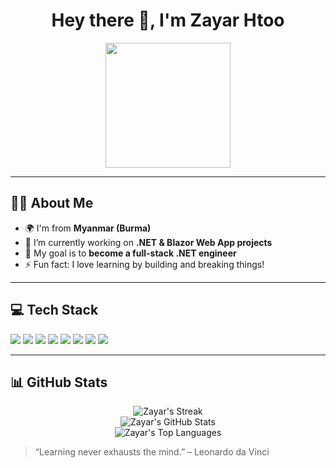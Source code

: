 <h1 align="center">Hey there 👋, I'm Zayar Htoo</h1>

<p align="center">
  <img src="https://media.giphy.com/media/v1.Y2lkPTc5MGI3NjExZGgwZ3R4N3B2aThjOHJmcXJ4MHhnMHhxM3R3ZnA2aG4yaThkYzVwYSZlcD12MV9naWZzX3NlYXJjaCZjdD1n/wg7OBpBu5L0y9X1mqA/giphy.gif" width="200"/>
</p>

---

## 👨‍💻 About Me

- 🌍 I'm from **Myanmar (Burma)**
- 💼 I’m currently working on **.NET & Blazor Web App projects**
- 🎯 My goal is to **become a full-stack .NET engineer**
- ⚡ Fun fact: I love learning by building and breaking things!

---

## 💻 Tech Stack

<p align="left">
  <img src="https://img.shields.io/badge/C%23-%23239120.svg?style=for-the-badge&logo=c-sharp&logoColor=white"/>
  <img src="https://img.shields.io/badge/.NET%20Core-512BD4.svg?style=for-the-badge&logo=dotnet&logoColor=white"/>
  <img src="https://img.shields.io/badge/Blazor-512BD4.svg?style=for-the-badge&logo=blazor&logoColor=white"/>
  <img src="https://img.shields.io/badge/SQL%20Server-CC2927.svg?style=for-the-badge&logo=microsoft-sql-server&logoColor=white"/>
  <img src="https://img.shields.io/badge/JavaScript-F7DF1E.svg?style=for-the-badge&logo=javascript&logoColor=black"/>
  <img src="https://img.shields.io/badge/HTML5-E34F26.svg?style=for-the-badge&logo=html5&logoColor=white"/>
  <img src="https://img.shields.io/badge/CSS3-1572B6.svg?style=for-the-badge&logo=css3&logoColor=white"/>
  <img src="https://img.shields.io/badge/Git-F05032.svg?style=for-the-badge&logo=git&logoColor=white"/>
</p>

---

## 📊 GitHub Stats

<p align="center">
  <img src="https://github-readme-streak-stats.herokuapp.com/?user=ZyH12356d&theme=tokyonight&hide_border=true" alt="Zayar's Streak" />
  <br/>
  <img src="https://github-readme-stats.vercel.app/api?username=ZyH12356d&show_icons=true&theme=tokyonight&hide_border=true" alt="Zayar's GitHub Stats" />
  <br/>
  <img src="https://github-readme-stats.vercel.app/api/top-langs/?username=ZyH12356d&layout=compact&theme=tokyonight&hide_border=true" alt="Zayar's Top Languages" />
</p>


> “Learning never exhausts the mind.” – Leonardo da Vinci


